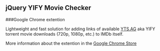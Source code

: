 ## jQuery YIFY Movie Checker
###Google Chrome extention

Lightweight and fast solution for adding links of available [YTS.AG](http://yts.ag/) aka YIFY torrent movie downloads (720p, 1080p, etc.) to IMDb itself.

More information about the extention in the [Google Chrome Store](https://goo.gl/qMhU3c)
